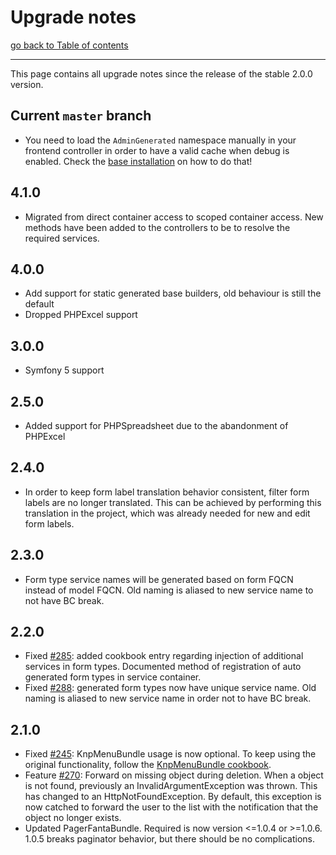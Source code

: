 # Upgrade notes

[go back to Table of contents][back-to-index]

-----

This page contains all upgrade notes since the release of the stable 2.0.0 version.

## Current `master` branch

- You need to load the `AdminGenerated` namespace manually in your frontend controller in order to have a valid cache when debug is enabled.
  Check the [base installation](Resources/doc/install/base-installation.md) on how to do that!

## 4.1.0

- Migrated from direct container access to scoped container access. New methods have been added to the controllers to be to resolve the required services.

## 4.0.0

- Add support for static generated base builders, old behaviour is still the default
- Dropped PHPExcel support

## 3.0.0

- Symfony 5 support

## 2.5.0

- Added support for PHPSpreadsheet due to the abandonment of PHPExcel

## 2.4.0

- In order to keep form label translation behavior consistent, filter form labels are no longer translated. This can be achieved by performing this translation in the project, which was already needed for new and edit form labels.

## 2.3.0
- Form type service names will be generated based on form FQCN instead of model FQCN. Old naming is aliased to new service name to not have BC break.

## 2.2.0
- Fixed [#285](https://github.com/symfony2admingenerator/GeneratorBundle/issues/285): added cookbook entry regarding injection
  of additional services in form types. Documented method of registration of auto generated form types in service container.
- Fixed [#288](https://github.com/symfony2admingenerator/GeneratorBundle/issues/288): generated form types now have unique 
  service name. Old naming is aliased to new service name in order not to have BC break.

## 2.1.0

- Fixed [#245](https://github.com/symfony2admingenerator/GeneratorBundle/issues/245): KnpMenuBundle usage is now optional. 
  To keep using the original functionality, follow the [KnpMenuBundle cookbook](Resources/doc/cookbook/knp-menu.md).
- Feature [#270](https://github.com/symfony2admingenerator/GeneratorBundle/pull/270): Forward on missing object during deletion. 
  When a object is not found, previously an InvalidArgumentException
  was thrown. This has changed to an HttpNotFoundException. By default, this exception is now catched to forward the 
  user to the list with the notification that the object no longer exists.
- Updated PagerFantaBundle. Required is now version <=1.0.4 or >=1.0.6. 
  1.0.5 breaks paginator behavior, but there should be no complications.

[back-to-index]: README.md
